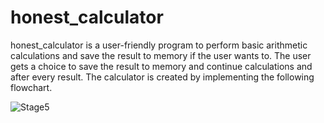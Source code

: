 # honest_calculator
honest_calculator is a user-friendly program to perform basic arithmetic calculations and save the result to memory if the user wants to. 
The user gets a choice to save the result to memory and continue calculations and after every result. 
The calculator is created by implementing the following flowchart.

![Stage5](https://user-images.githubusercontent.com/59381133/138072419-8ac7e281-d30d-40a5-ae29-14e6387397b6.jpg)
